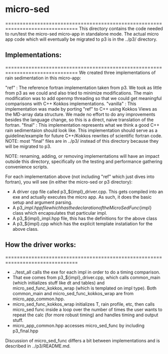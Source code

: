 # micro-sed
===============================================================================
This directory contains the code needed to run/test the micro-sed micro-app
in standalone mode. The actual micro app code which will eventually be migrated
to p3 is in the ../p3/ directory.

## Implementations:
===============================================================================
We created three implementations of rain sedimentation in this micro-app:

"ref" : The reference fortran implementation taken from p3. We took as little
        from p3 as we could and also tried to minimize modifications. The main
        modification was to add openmp threading so that we could get meaningful
        comparisons with C++ Kokkos implementations.
"vanilla" : This implementation was made by porting "ref" to C++ using Kokkos Views
            as the MD-array data structure. We made no effort to do any improvements
            besides the language change, so this is a direct, naive translation of the
            fortran.
"final" : This implementation represents what we think a good C++ rain sedimentaion
          should look like. This implementation should serve as a guideline/example for
          future C++/Kokkos rewrites of scientific fortran code. NOTE: most "final"
	  files are in ../p3/ instead of this directory because they will be migrated
	  to p3.

NOTE: renaming, adding, or removing implementations will have an impact outside this
directory, specifically on the testing and performance gathering convenience scripts.

For each implementation above (not including "ref" which just dives into fortran), you will see
(in either the micro-sed or p3 directory):
* A driver cpp file called p3_${impl}_driver.cpp. This gets compiled into an exe and actually
  executes the micro app. As such, it does the basic setup and argument parsing.
* A p3_${impl}.hpp file which has the declaration of the MicroSedFunc${impl} class which
  encapsulates that particular impl.
* A p3_${impl}_impl.hpp file, this has the definitions for the above class
* A p3_${impl}.cpp which has the explicit template instatiation for the above class.

## How the driver works:
===============================================================================
* ../test_all calls the exe for each impl in order to do a timing comparison.
* That exe comes from p3_${impl}_driver.cpp, which calls common_main (which initializes
  stuff like dt and tables) and micro_sed_func_kokkos_wrap (which is templated on impl type).
  Both common_main and micro_sed_func_kokkos_wrap are from micro_app_common.hpp.
* micro_sed_func_kokkos_wrap initializes T, rain profile, etc, then calls micro_sed func inside
  a loop over the number of times the user wants to repeat the calc (for more robust timing)
  and handles timing and output stuff.
* micro_app_common.hpp accesses micro_sed_func by including p3_final.hpp

Discussion of micro_sed_func differs a bit between implementations and is described
in ../p3/README.md.


  

